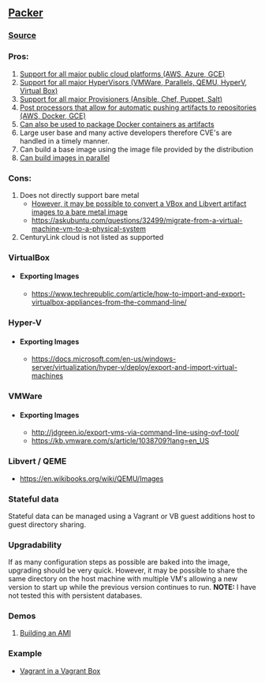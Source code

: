 ## [Packer](https://www.packer.io/)

### [Source](https://github.com/hashicorp/packer)

### Pros:
1. [Support for all major public cloud platforms (AWS, Azure, GCE)](https://www.packer.io/docs/builders/index.html)
2. [Support for all major HyperVisors (VMWare, Parallels, QEMU, HyperV, Virtual Box)](https://www.packer.io/docs/builders/index.html)
3. [Support for all major Provisioners (Ansible, Chef, Puppet, Salt)](https://www.packer.io/docs/provisioners/index.html)
4. [Post processors that allow for automatic pushing artifacts to repositories (AWS, Docker, GCE)](https://www.packer.io/docs/post-processors/index.html)
5. [Can also be used to package Docker containers as artifacts](https://www.packer.io/docs/builders/docker.html)
6. Large user base and many active developers therefore CVE's are handled in a timely manner.
7. Can build a base image using the image file provided by the distribution
8. [Can build images in parallel](https://www.packer.io/intro/getting-started/parallel-builds.html)


### Cons:
1. Does not directly support bare metal
    - [However, it may be possible to convert a VBox and Libvert artifact images to a bare metal image](https://github.com/viralpoetry/packer-bare-metal)
    - https://askubuntu.com/questions/32499/migrate-from-a-virtual-machine-vm-to-a-physical-system
2. CenturyLink cloud is not listed as supported

### VirtualBox
- #### Exporting Images
    - https://www.techrepublic.com/article/how-to-import-and-export-virtualbox-appliances-from-the-command-line/

### Hyper-V
- #### Exporting Images
    - https://docs.microsoft.com/en-us/windows-server/virtualization/hyper-v/deploy/export-and-import-virtual-machines

### VMWare
- #### Exporting Images
    - http://jdgreen.io/export-vms-via-command-line-using-ovf-tool/
    - https://kb.vmware.com/s/article/1038709?lang=en_US

### Libvert / QEME
- https://en.wikibooks.org/wiki/QEMU/Images

### Stateful data
Stateful data can be managed using a Vagrant or VB guest additions host to guest directory sharing.

### Upgradability
If as many configuration steps as possible are baked into the image, upgrading should be very quick. 
However, it may be possible to share the same directory on the host machine with multiple VM's allowing a new version to start up while the previous version continues to run.
**NOTE:** I have not tested this with persistent databases.

### Demos
1. [Building an AMI](https://www.packer.io/intro/getting-started/build-image.html)

### Example
- [Vagrant in a Vagrant Box](https://github.com/HauptJ/Vagrant-CentOS-7-HyperV-Gen-2)